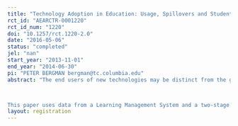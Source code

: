 ```yaml
---
title: "Technology Adoption in Education: Usage, Spillovers and Student Achievement"
rct_id: "AEARCTR-0001220"
rct_id_num: "1220"
doi: "10.1257/rct.1220-2.0"
date: "2016-05-06"
status: "completed"
jel: "nan"
start_year: "2013-11-01"
end_year: "2014-06-30"
pi: "PETER BERGMAN bergman@tc.columbia.edu"
abstract: "The end users of new technologies may be distinct from the government administrators in control of procurement. Given growing spending on education technologies in particular, an important question is whether these products, once purchased, are adopted by their end users and are effective in practice. This paper studies the adoption, diffusion, and effects of one type of technology that has received large private-sector investments: school-to-parent communication technologies. Previous research shows that that providing detailed information to parents about their child's academic performance can improve student achievement. Many school districts accomplish this at scale via technology that places student information online, but the adoption of this technology by parents is unknown. 

This paper uses data from a Learning Management System and a two-stage experiment to study the adoption of this technology by parents along extensive and intensive margins, as well as spillovers and effects on student outcomes. I find that a quarter of parents ever use this technology; adoption follows an "S" shape; significant spillovers can occur along intensive but not extensive margins; and there is evidence student grades improve as a result."
layout: registration
---
```


